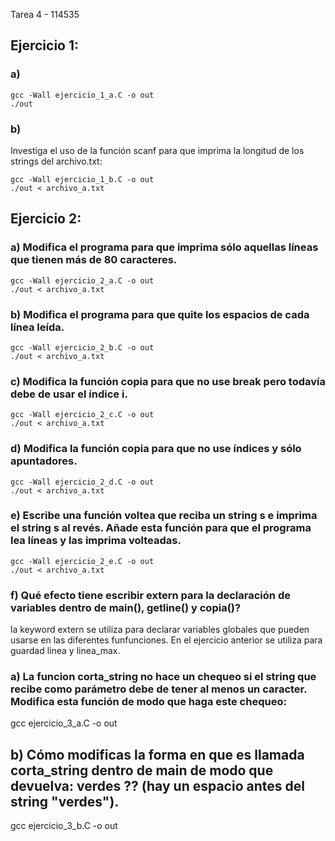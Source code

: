 Tarea 4 - 114535

## Ejercicio 1:
### a)

```{r}
gcc -Wall ejercicio_1_a.C -o out
./out 
```

### b)
Investiga el uso de la función scanf para que imprima la longitud de los strings del archivo.txt:

 ```{r}
gcc -Wall ejercicio_1_b.C -o out
./out < archivo_a.txt
 ```

## Ejercicio 2:
### a) Modifica el programa para que imprima sólo aquellas líneas que tienen más de 80 caracteres.

 ```{r}
gcc -Wall ejercicio_2_a.C -o out
./out < archivo_a.txt
 ```

### b) Modifica el programa para que quite los espacios de cada línea leída.
 ```{r}
gcc -Wall ejercicio_2_b.C -o out
./out < archivo_a.txt
 ```

### c) Modifica la función copia para que no use break pero todavía debe de usar el índice i.
 ```{r}
gcc -Wall ejercicio_2_c.C -o out
./out < archivo_a.txt
 ```

### d) Modifica la función copia para que no use índices y sólo apuntadores.
 ```{r}
gcc -Wall ejercicio_2_d.C -o out
./out < archivo_a.txt
 ```

### e) Escribe una función voltea que reciba un string s e imprima el string s al revés. Añade esta función para que el programa lea líneas y las imprima volteadas.
 ```{r}
gcc -Wall ejercicio_2_e.C -o out
./out < archivo_a.txt
 ```

### f) Qué efecto tiene escribir extern para la declaración de variables dentro de main(), getline() y copia()?

la keyword extern se utiliza para declarar variables globales que pueden usarse en las diferentes funfunciones. En el ejercicio anterior se utiliza para guardad linea y linea_max.

### a) La funcion corta_string no hace un chequeo si el string que recibe como parámetro debe de tener al menos un caracter. Modifica esta función de modo que haga este chequeo:
gcc ejercicio_3_a.C -o out

## b) Cómo modificas la forma en que es llamada corta_string dentro de main de modo que devuelva: verdes ?? (hay un espacio antes del string "verdes").

gcc ejercicio_3_b.C -o out

 
